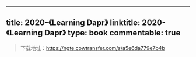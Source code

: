 
---
title: 2020-《Learning Dapr》
linktitle: 2020-《Learning Dapr》
type: book
commentable: true
---

> 下载地址：https://ngte.cowtransfer.com/s/a5e6da779e7b4b

    